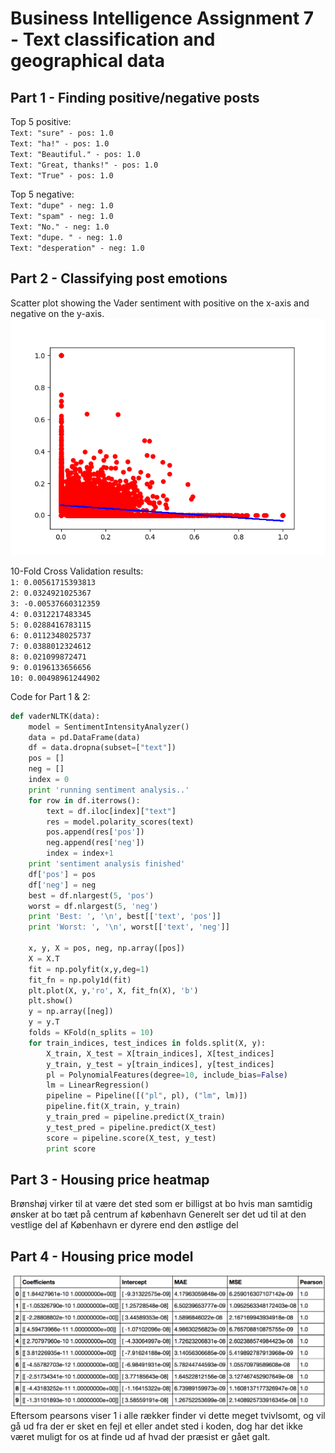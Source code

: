 # Business Intelligence Assignment 7 - Text classification and geographical data

## Part 1 - Finding positive/negative posts

Top 5 positive:  
`Text: "sure" - pos: 1.0`  
`Text: "ha!" - pos: 1.0`  
`Text: "Beautiful." - pos: 1.0`  
`Text: "Great, thanks!" - pos: 1.0`  
`Text: "True" - pos: 1.0`  

Top 5 negative:  
`Text: "dupe" - neg: 1.0`  
`Text: "spam" - neg: 1.0`  
`Text: "No." - neg: 1.0`  
`Text: "dupe. " - neg: 1.0`   
`Text: "desperation" - neg: 1.0`

## Part 2 - Classifying post emotions  
Scatter plot showing the Vader sentiment with positive on the x-axis and negative on the y-axis.
![VaderSentimentPlot](VaderSentimentPlot.png)   
  
10-Fold Cross Validation results:  
`1: 0.00561715393813`  
`2: 0.0324921025367`  
`3: -0.00537660312359`  
`4: 0.0312217483345`  
`5: 0.0288416783115`  
`6: 0.0112348025737`  
`7: 0.0388012324612`  
`8: 0.021099872471`  
`9: 0.0196133656656`  
`10: 0.00498961244902` 
  
Code for Part 1 & 2:  
```python
def vaderNLTK(data):
    model = SentimentIntensityAnalyzer()
    data = pd.DataFrame(data)
    df = data.dropna(subset=["text"])
    pos = []
    neg = []
    index = 0
    print 'running sentiment analysis..'
    for row in df.iterrows():
        text = df.iloc[index]["text"]
        res = model.polarity_scores(text)
        pos.append(res['pos'])
        neg.append(res['neg'])
        index = index+1   
    print 'sentiment analysis finished'
    df['pos'] = pos
    df['neg'] = neg
    best = df.nlargest(5, 'pos')
    worst = df.nlargest(5, 'neg')     
    print 'Best: ', '\n', best[['text', 'pos']]
    print 'Worst: ', '\n', worst[['text', 'neg']]

    x, y, X = pos, neg, np.array([pos])
    X = X.T
    fit = np.polyfit(x,y,deg=1)
    fit_fn = np.poly1d(fit)
    plt.plot(X, y,'ro', X, fit_fn(X), 'b')
    plt.show()
    y = np.array([neg])
    y = y.T
    folds = KFold(n_splits = 10)
    for train_indices, test_indices in folds.split(X, y):
        X_train, X_test = X[train_indices], X[test_indices]
        y_train, y_test = y[train_indices], y[test_indices]
        pl = PolynomialFeatures(degree=10, include_bias=False)
        lm = LinearRegression()
        pipeline = Pipeline([("pl", pl), ("lm", lm)])
        pipeline.fit(X_train, y_train)
        y_train_pred = pipeline.predict(X_train)
        y_test_pred = pipeline.predict(X_test)
        score = pipeline.score(X_test, y_test)
        print score
``` 

## Part 3 - Housing price heatmap 

 Brønshøj virker til at være det sted som er billigst at bo hvis man samtidig ønsker at bo tæt på centrum af københavn
 Generelt ser det ud til at den vestlige del af København er dyrere end den østlige del

## Part 4 - Housing price model

![Results.png](Results.png)
Eftersom pearsons viser 1 i alle rækker finder vi dette meget tvivlsomt, og vil gå ud fra der er sket en fejl et eller andet sted i koden, dog har det ikke været muligt for os at finde ud af hvad der præsist er gået galt.


